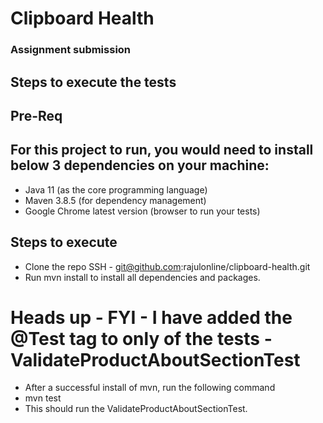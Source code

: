 # Clipboard Health
### Assignment submission
## Steps to execute the tests

## Pre-Req
## For this project to run, you would need to install below 3 dependencies on your machine:
- Java 11 (as the core programming language)
- Maven 3.8.5 (for dependency management)
- Google Chrome latest version (browser to run your tests)

## Steps to execute
- Clone the repo SSH - git@github.com:rajulonline/clipboard-health.git
- Run mvn install to install all dependencies and packages.
# Heads up - FYI - I have added the @Test tag to only of the tests - ValidateProductAboutSectionTest
- After a successful install of mvn, run the following command
- mvn test
- This should run the ValidateProductAboutSectionTest.

